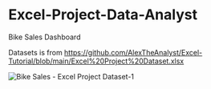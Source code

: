 # Excel-Project-Data-Analyst
Bike Sales Dashboard

Datasets is from https://github.com/AlexTheAnalyst/Excel-Tutorial/blob/main/Excel%20Project%20Dataset.xlsx

![Bike Sales - Excel Project Dataset-1](https://user-images.githubusercontent.com/58342670/184890169-eea6e1dd-694b-453b-8f39-b6318af8c71f.png)
